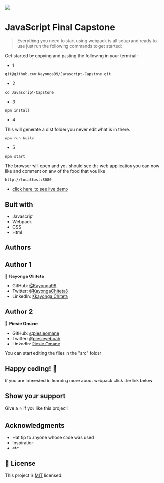 ![](https://img.shields.io/badge/Microverse-blueviolet)

# JavaScript Final Capstone

> Everything you need to start using webpack is all setup and ready to use just run the following commands to get started:

Get started by copying and pasting the following in your terminal:

- 1

```
git@github.com:Kayonga99/Javascript-Capstone.git
```

- 2

```
cd Javascript-Capstone
```

- 3

```
npm install
```

- 4

This will generate a dist folder you never edit what is in there.

```
npm run build
```

- 5

```
npm start
```

The browser will open and you should see the web application you can now like and comment on any of the food that you like

```
http://localhost:8080
```

- [click here! to see live demo]()

## Buit with

- Javascript
- Webpack
- CSS
- Html

## Authors

## Author 1

👤 **Kayonga Chiteta**

- GitHub: [@Kayonga99](https://github.com/Kayonga99)
- Twitter: [@KayongaChiteta3](https://twitter.com/KayongaChiteta3?t=gfILCjmltzGRZOx6FZ8-nQ&s=08)
- LinkedIn: [Kkayonga Chiteta](https://www.linkedin.com/in/kayongac/)

## Author 2

👤 **Piesie Omane**

- GitHub: [@piesieomane](https://github.com/piesieomane)
- Twitter: [@piesieyeboah](https://twitter.com/piesieyeboah)
- LinkedIn: [Piesie Omane](https://www.linkedin.com/in/piesie-y-6b2922121/)

You can start editing the files in the "src" folder

## Happy coding! 🌈

if you are interested in learning more about webpack click the link below

## Show your support

Give a ⭐️ if you like this project!

## Acknowledgments

- Hat tip to anyone whose code was used
- Inspiration
- etc

## 📝 License

This project is [MIT](./MIT.md) licensed.
